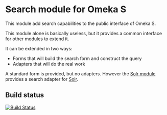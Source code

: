 # Search module for Omeka S

This module add search capabilities to the public interface of Omeka S.

This module alone is basically useless, but it provides a common interface for
other modules to extend it.

It can be extended in two ways:

- Forms that will build the search form and construct the query
- Adapters that will do the real work

A standard form is provided, but no adapters.
However the [Solr module](https://github.com/biblibre/omeka-s-module-Solr)
provides a search adapter for [Solr](https://lucene.apache.org/solr/).

## Build status

[![Build Status](https://travis-ci.org/biblibre/omeka-s-module-Search.svg?branch=master)](https://travis-ci.org/biblibre/omeka-s-module-Search)

